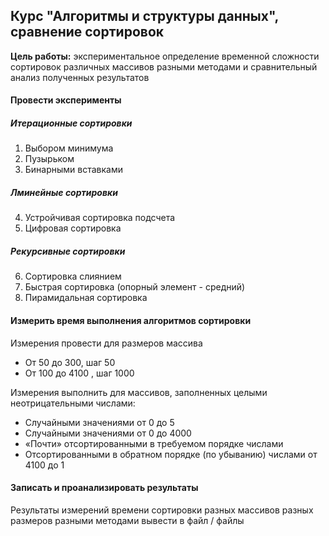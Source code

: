## Курс "Алгоритмы и структуры данных", сравнение сортировок 
  
**Цель работы:** экспериментальное определение временной сложности сортировок различных массивов разными методами и сравнительный анализ полученных результатов
  
#### Провести эксперименты
##### Итерационные сортировки
1. Выбором минимума
2. Пузырьком
3. Бинарными вставками
##### Лминейные сортировки
4. Устройчивая сортировка подсчета
5. Цифровая сортировка
##### Рекурсивные сортировки
6. Сортировка слиянием
7. Быстрая сортировка (опорный элемент - средний)
8. Пирамидальная сортировка
  
#### Измерить время выполнения алгоритмов сортировки
Измерения провести для размеров массива
- От 50 до 300, шаг 50
- От 100 до 4100 , шаг 1000
   
Измерения выполнить для массивов, заполненных целыми неотрицательными числами:
- Случайными значениями от 0 до 5
- Случайными значениями от 0 до 4000
- «Почти» отсортированными в требуемом порядке числами
- Отсортированными в обратном порядке (по убыванию) числами от 4100 до 1
  
#### Записать и проанализировать результаты
Результаты измерений времени сортировки разных массивов разных размеров разными методами вывести в файл / файлы
